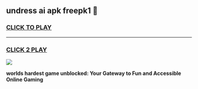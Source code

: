 
## undress ai apk freepk1 👋
<h3>
<a href="https://premium.freeplayer.one?title=undress_ai_apk_freepk1&ref=13F">CLICK TO PLAY</a></h3>
<hr>

<h3>
<a href="https://premium.freeplayer.one?title=undress_ai_apk_freepk1&ref=13F">CLICK 2 PLAY</a>
  
</h3>

<a href="https://premium.freeplayer.one?title=undress_ai_apk_freepk1&ref=12F/"><img src="https://clearcache.store/games.png"></a>


**worlds hardest game unblocked: Your Gateway to Fun and Accessible Online Gaming**
